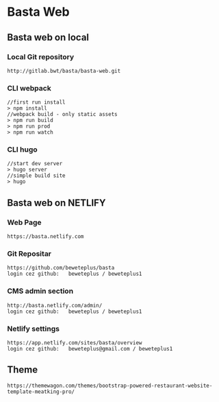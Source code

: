 # Basta Web

## Basta web on local

### Local Git repository
	http://gitlab.bwt/basta/basta-web.git

### CLI webpack
    //first run install
	> npm install
    //webpack build - only static assets
	> npm run build
	> npm run prod
	> npm run watch
### CLI hugo
    //start dev server
	> hugo server
    //simple build site
	> hugo

## Basta web on NETLIFY

### Web Page
	https://basta.netlify.com

### Git Repositar
	https://github.com/beweteplus/basta
	login cez github:	beweteplus / beweteplus1
 
### CMS admin section
	http://basta.netlify.com/admin/
	login cez github:	beweteplus / beweteplus1

### Netlify settings
	https://app.netlify.com/sites/basta/overview
	login cez github:	beweteplus@gmail.com / beweteplus1

## Theme
	https://themewagon.com/themes/bootstrap-powered-restaurant-website-template-meatking-pro/
